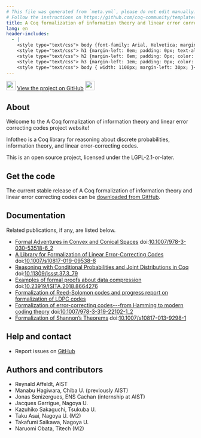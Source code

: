 ```yaml
---
# This file was generated from `meta.yml`, please do not edit manually.
# Follow the instructions on https://github.com/coq-community/templates to regenerate.
title: A Coq formalization of information theory and linear error correcting codes
lang: en
header-includes:
  - |
    <style type="text/css"> body {font-family: Arial, Helvetica; margin-left: 5em; font-size: large;} </style>
    <style type="text/css"> h1 {margin-left: 0em; padding: 0px; text-align: center} </style>
    <style type="text/css"> h2 {margin-left: 0em; padding: 0px; color: #580909} </style>
    <style type="text/css"> h3 {margin-left: 1em; padding: 0px; color: #C05001;} </style>
    <style type="text/css"> body { width: 1100px; margin-left: 30px; }</style>
---
```


<div style="text-align:left"><img src="https://github.githubassets.com/images/modules/logos_page/Octocat.png" height="25" style="border:0px">
<a href="https://github.com/affeldt-aist/infotheo">View the project on GitHub</a>
<img src="https://github.githubassets.com/images/modules/logos_page/Octocat.png" height="25" style="border:0px"></div>

## About

Welcome to the A Coq formalization of information theory and linear error correcting codes project website!

Infotheo is a Coq library for reasoning about discrete probabilities,
information theory, and linear error-correcting codes.

This is an open source project, licensed under the LGPL-2.1-or-later.

## Get the code

The current stable release of A Coq formalization of information theory and linear error correcting codes can be [downloaded from GitHub](https://github.com/affeldt-aist/infotheo/releases).

## Documentation


Related publications, if any, are listed below.

- [Formal Adventures in Convex and Conical Spaces](https://arxiv.org/abs/2004.12713) doi:[10.1007/978-3-030-53518-6_2](https://doi.org/10.1007/978-3-030-53518-6_2)
- [A Library for Formalization of Linear Error-Correcting Codes](https://link.springer.com/article/10.1007/s10817-019-09538-8) doi:[10.1007/s10817-019-09538-8](https://doi.org/10.1007/s10817-019-09538-8)
- [Reasoning with Conditional Probabilities and Joint Distributions in Coq](https://www.jstage.jst.go.jp/article/jssst/37/3/37_3_79/_article/-char/en) doi:[10.11309/jssst.37.3_79](https://doi.org/10.11309/jssst.37.3_79)
- [Examples of formal proofs about data compression](http://staff.aist.go.jp/reynald.affeldt/documents/compression-isita2018.pdf) doi:[10.23919/ISITA.2018.8664276](https://doi.org/10.23919/ISITA.2018.8664276)
- [Formalization of Reed-Solomon codes and progress report on formalization of LDPC codes](http://staff.aist.go.jp/reynald.affeldt/documents/rs_isita2016_author_version.pdf) 
- [Formalization of error-correcting codes---from Hamming to modern coding theory](http://staff.aist.go.jp/reynald.affeldt/documents/eccITP2015_authorsversion.pdf) doi:[10.1007/978-3-319-22102-1_2](https://doi.org/10.1007/978-3-319-22102-1_2)
- [Formalization of Shannon’s Theorems](https://link.springer.com/article/10.1007%2Fs10817-013-9298-1) doi:[10.1007/s10817-013-9298-1](https://doi.org/10.1007/s10817-013-9298-1)

## Help and contact

- Report issues on [GitHub](https://github.com/affeldt-aist/infotheo/issues)

## Authors and contributors

- Reynald Affeldt, AIST
- Manabu Hagiwara, Chiba U. (previously AIST)
- Jonas Senizergues, ENS Cachan (internship at AIST)
- Jacques Garrigue, Nagoya U.
- Kazuhiko Sakaguchi, Tsukuba U.
- Taku Asai, Nagoya U. (M2)
- Takafumi Saikawa, Nagoya U.
- Naruomi Obata, Titech (M2)

